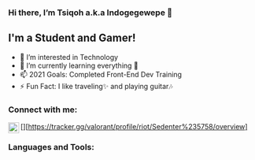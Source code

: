 ### Hi there, I’m Tsiqoh a.k.a Indogegewepe 👋

## I'm a Student and Gamer!
- 👀 I’m interested in Technology
- 🌱 I’m currently learning everything 🤣
- 📫 2021 Goals: Completed Front-End Dev Training
- ⚡ Fun Fact: I like traveling✨ and playing guitar🎶

### Connect with me:
[<img align="left" alt="Valorant" width="22px" src="https://github.com/indogegewepe/logos/blob/main/valorant-vector-logo.svg" />][https://tracker.gg/valorant/profile/riot/Sedenter%235758/overview]

### Languages and Tools:


